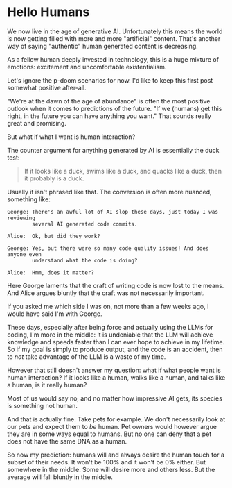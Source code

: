 
# Hello Humans

We now live in the age of generative AI. Unfortunately this means the world is
now getting filled with more and more "artificial" content. That's another way
of saying "authentic" human generated content is decreasing.

As a fellow human deeply invested in technology, this is a huge mixture of
emotions: excitement and uncomfortable existentialism.

Let's ignore the p-doom scenarios for now. I'd like to keep this first post
somewhat positive after-all.

"We're at the dawn of the age of abundance" is often the most positive outlook
when it comes to predictions of the future. "If we (humans) get this right, in
the future you can have anything you want." That sounds really great and
promising.

But what if what I want is human interaction?

The counter argument for anything generated by AI is essentially the duck test:

> If it looks like a duck, swims like a duck, and quacks like a duck, then it
> probably is a duck.

Usually it isn't phrased like that. The conversion is often more nuanced,
something like:

```
George: There's an awful lot of AI slop these days, just today I was reviewing
        several AI generated code commits.

Alice:  Ok, but did they work?

George: Yes, but there were so many code quality issues! And does anyone even
        understand what the code is doing?

Alice:  Hmm, does it matter?
```

Here George laments that the craft of writing code is now lost to the means.
And Alice argues bluntly that the craft was not necessarily important.

If you asked me which side I was on, not more than a few weeks ago, I would
have said I'm with George.

These days, especially after being force and actually using the LLMs for
coding, I'm more in the middle: it is undeniable that the LLM will achieve
knowledge and speeds faster than I can ever hope to achieve in my lifetime. So
if my goal is simply to produce output, and the code is an accident, then to
*not* take advantage of the LLM is a waste of my time.

However that still doesn't answer my question: what if what people want is
human interaction? If it looks like a human, walks like a human, and talks like
a human, is it really human?

Most of us would say no, and no matter how impressive AI gets, its species is
something not human.

And that is actually fine. Take pets for example. We don't necessarily look at
our pets and expect them to *be* human. Pet owners would however argue they are
in some ways equal to humans. But no one can deny that a pet does not have the
same DNA as a human.

So now my prediction: humans will and always desire the human touch for a
subset of their needs. It won't be 100% and it won't be 0% either. But
somewhere in the middle. Some will desire more and others less. But the average
will fall bluntly in the middle.

